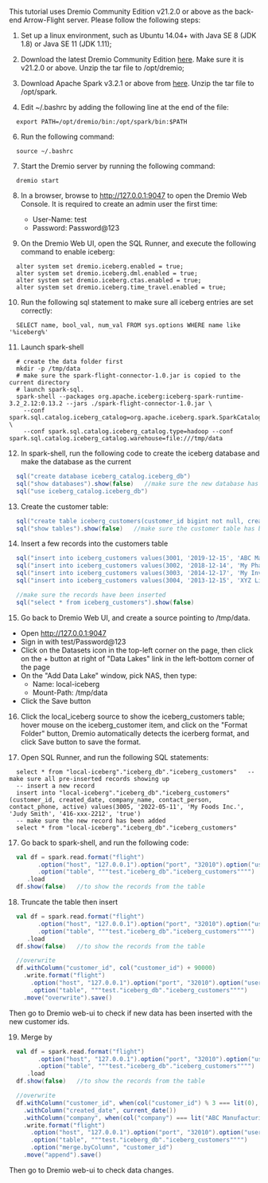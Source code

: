 This tutorial uses Dremio Community Edition v21.2.0 or above as the back-end Arrow-Flight server. Please follow the following steps:

1. Set up a linux environment, such as Ubuntu 14.04+ with Java SE 8 (JDK 1.8) or Java SE 11 (JDK 1.11);

2. Download the latest Dremio Community Edition [here](https://download.dremio.com/community-server/dremio-community-LATEST.tar.gz). Make sure it is v21.2.0 or above. Unzip the tar file to /opt/dremio;

3. Download Apache Spark v3.2.1 or above from [here](https://spark.apache.org/downloads.html). Unzip the tar file to /opt/spark.

4. Edit ~/.bashrc by adding the following line at the end of the file:
```shell
  export PATH=/opt/dremio/bin:/opt/spark/bin:$PATH
```

6. Run the following command:
```shell
  source ~/.bashrc
```

7. Start the Dremio server by running the following command:
```shell
  dremio start
```

8. In a browser, browse to http://127.0.0.1:9047 to open the Dremio Web Console. It is required to create an admin user the first time:
   - User-Name: test
   - Password: Password@123

9. On the Dremio Web UI, open the SQL Runner, and execute the following command to enable iceberg:
```roomsql
  alter system set dremio.iceberg.enabled = true;
  alter system set dremio.iceberg.dml.enabled = true;
  alter system set dremio.iceberg.ctas.enabled = true;
  alter system set dremio.iceberg.time_travel.enabled = true;
```

10. Run the following sql statement to make sure all iceberg entries are set correctly:
```roomsql
  SELECT name, bool_val, num_val FROM sys.options WHERE name like '%iceberg%'
```

11. Launch spark-shell
```shell
  # create the data folder first
  mkdir -p /tmp/data
  # make sure the spark-flight-connector-1.0.jar is copied to the current directory
  # launch spark-sql. 
  spark-shell --packages org.apache.iceberg:iceberg-spark-runtime-3.2_2.12:0.13.2 --jars ./spark-flight-connector-1.0.jar \
    --conf spark.sql.catalog.iceberg_catalog=org.apache.iceberg.spark.SparkCatalog \
    --conf spark.sql.catalog.iceberg_catalog.type=hadoop --conf spark.sql.catalog.iceberg_catalog.warehouse=file:///tmp/data
```

12. In spark-shell, run the following code to create the iceberg database and make the database as the current
```scala
  sql("create database iceberg_catalog.iceberg_db")
  sql("show databases").show(false)   //make sure the new database has been created.
  sql("use iceberg_catalog.iceberg_db")
```

13. Create the customer table:
```scala
  sql("create table iceberg_customers(customer_id bigint not null, created_date string not null, company_name string, contact_person string, contact_phone string, active boolean) using iceberg;")
  sql("show tables").show(false)   //make sure the customer table has been created.
```

14. Insert a few records into the customers table
```scala
  sql("insert into iceberg_customers values(3001, '2019-12-15', 'ABC Manufacturing', 'Jay Douglous', '123-xxx-1212', true)")
  sql("insert into iceberg_customers values(3002, '2018-12-14', 'My Pharma Corp.', 'Jessica Smith', '123-xxx-3652', true)")
  sql("insert into iceberg_customers values(3003, '2014-12-17', 'My Investors, Inc.', 'Chris Pandha', '123-xxx-6845', true)")
  sql("insert into iceberg_customers values(3004, '2013-12-15', 'XYZ Life Insurance, Inc.', 'Foster Ling', '123-xxx-9487', true)")

  //make sure the records have been inserted
  sql("select * from iceberg_customers").show(false)
```

15. Go back to Dremio Web UI, and create a source pointing to /tmp/data.
  - Open http://127.0.0.1:9047
  - Sign in with test/Password@123
  - Click on the Datasets icon in the top-left corner on the page, then click on the + button at right of "Data Lakes" link in the left-bottom corner of the page
  - On the "Add Data Lake" window, pick NAS, then type:
    - Name: local-iceberg
    - Mount-Path: /tmp/data
  - Click the Save button 

16. Click the local_iceberg source to show the iceberg_customers table; hover mouse on the iceberg_customer item, and click on the "Format Folder" button, Dremio automatically detects the icerberg format, and click Save button to save the format.

14. Open SQL Runner, and run the following SQL statements:
```roomsql
  select * from "local-iceberg"."iceberg_db"."iceberg_customers"   -- make sure all pre-inserted records showing up
  -- insert a new record
  insert into "local-iceberg"."iceberg_db"."iceberg_customers"(customer_id, created_date, company_name, contact_person, contact_phone, active) values(3005, '2022-05-11', 'My Foods Inc.', 'Judy Smith', '416-xxx-2212', 'true')
  -- make sure the new record has been added
  select * from "local-iceberg"."iceberg_db"."iceberg_customers" 
```

17. Go back to spark-shell, and run the following code:
```scala
  val df = spark.read.format("flight")
        .option("host", "127.0.0.1").option("port", "32010").option("user", "test").option("password", "Password@12345")
        .option("table", """test."iceberg_db"."iceberg_customers"""")
     .load
  df.show(false)   //to show the records from the table
```

18. Truncate the table then insert
```scala
  val df = spark.read.format("flight")
        .option("host", "127.0.0.1").option("port", "32010").option("user", "test").option("password", "Password@12345")
        .option("table", """test."iceberg_db"."iceberg_customers"""")
     .load
  df.show(false)   //to show the records from the table

  //overwrite
  df.withColumn("customer_id", col("customer_id") + 90000)
    .write.format("flight")
      .option("host", "127.0.0.1").option("port", "32010").option("user", "test").option("password", "Password@12345")
      .option("table", """test."iceberg_db"."iceberg_customers"""")
    .move("overwrite").save()
```
Then go to Dremio web-ui to check if new data has been inserted with the new customer ids.

19. Merge by
```scala
  val df = spark.read.format("flight")
        .option("host", "127.0.0.1").option("port", "32010").option("user", "test").option("password", "Password@12345")
        .option("table", """test."iceberg_db"."iceberg_customers"""")
     .load
  df.show(false)   //to show the records from the table

  //overwrite
  df.withColumn("customer_id", when(col("customer_id") % 3 === lit(0), col("customer_id") + 90000).otherwise(col("customer_id")))
    .withColumn("created_date", current_date())
    .withColumn("company", when(col("company") === lit("ABC Manufacturing"), lit("Central Bank")).otherwise(col("company")))
    .write.format("flight")
      .option("host", "127.0.0.1").option("port", "32010").option("user", "test").option("password", "Password@12345")
      .option("table", """test."iceberg_db"."iceberg_customers"""")
      .option("merge.byColumn", "customer_id")
    .move("append").save()
```
Then go to Dremio web-ui to check data changes.

